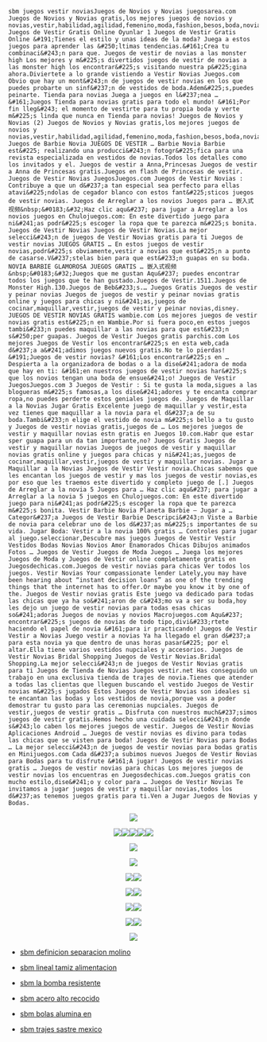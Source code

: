
```
sbm juegos vestir noviasJuegos de Novios y Novias juegosarea.com Juegos de Novios y Novias gratis,los mejores juegos de novios y novias,vestir,habilidad,agilidad,femenino,moda,fashion,besos,boda,novia,mujeres. Juegos de Vestir Gratis Online Oyunlar 1 Juegos de Vestir Gratis Online &#191;Tienes el estilo y unas ideas de la moda? Juega a estos juegos para aprender las &#250;ltimas tendencias.&#161;Crea tu combinaci&#243;n para que. Juegos de vestir de novias a las monster high Los mejores y m&#225;s divertidos juegos de vestir de novias a las monster high los encontrar&#225;s visitando nuestra p&#225;gina ahora.Diviertete a lo grande vistiendo a Vestir Novias Juegos.com Obvio que hay un mont&#243;n de juegos de vestir novias en los que puedes probarte un sinf&#237;n de vestidos de boda.Adem&#225;s,puedes peinarte. Tienda para novias Juega a juegos en l&#237;nea … &#161;Juegos Tienda para novias gratis para todo el mundo! &#161;Por fin lleg&#243; el momento de vestirte para tu propia boda y verte m&#225;s linda que nunca en Tienda para novias! Juegos de Novios y Novias (2) Juegos de Novios y Novias gratis,los mejores juegos de novios y novias,vestir,habilidad,agilidad,femenino,moda,fashion,besos,boda,novia,mujeres. Juegos de Barbie Novia JUEGOS DE VESTIR … Barbie Novia Barbie est&#225; realizando una producci&#243;n fotogr&#225;fica para una revista especializada en vestidos de novias.Todos los detalles como los invitados y el. Juegos de vestir a Anna,Princesas Juegos de vestir a Anna de Princesas gratis.Juegos en flash de Princesas de vestir. Juegos de Vestir Novias JuegosJuegos.com Juegos de Vestir Novias : Contribuye a que un d&#237;a tan especial sea perfecto para ellas atavi&#225;ndolas de cegador blanco con estos fant&#225;sticos juegos de vestir novias. Juegos de Arreglar a los novios Juegos para … 嵌入式视频&nbsp;&#0183;&#32;Haz clic aqu&#237; para jugar a Arreglar a los novios juegos en Chulojuegos.com: En este divertido juego para ni&#241;as podr&#225;s escoger la ropa que te parezca m&#225;s bonita. Juegos de Vestir Novias Juegos de Vestir Novias.La mejor selecci&#243;n de juegos de Vestir Novias gratis para ti Juegos de vestir novias JUEGOS GRATIS … En estos juegos de vestir novias,podr&#225;s obviamente,vestir a novias que est&#225;n a punto de casarse.V&#237;stelas bien para que est&#233;n guapas en su boda. NOVIA BARBIE GLAMOROSA JUEGOS GRATIS … 嵌入式视频&nbsp;&#0183;&#32;Juegos que me gustan Aqu&#237; puedes encontrar todos los juegos que te han gustado.Juegos de Vestir.1511.Juegos de Monster High.130.Juegos de Beb&#233;s.… Juegos Gratis Juegos de vestir y peinar novias Juegos de juegos de vestir y peinar novias gratis online y juegos para chicas y ni&#241;as,juegos de cocinar,maquillar,vestir,juegos de vestir y peinar novias,disney. JUEGOS DE VESTIR NOVIAS GRATIS wambie.com Los mejores juegos de vestir novias gratis est&#225;n en Wambie.Por si fuera poco,en estos juegos tambi&#233;n puedes maquillar a las novias para que est&#233;n s&#250;per guapas. Juegos de Vestir Juegos gratis parchis.com Los mejores Juegos de Vestir los encontrar&#225;s en esta web,cada d&#237;a a&#241;adimos juegos nuevos gratis.No te lo pierdas! &#191;Juegos de vestir novias? &#161;Los encontrar&#225;s en … Despierta a la organizadora de bodas o a la dise&#241;adora de moda que hay en ti: &#161;en nuestros juegos de vestir novias har&#225;s que los novios tengan una boda de ensue&#241;o! Juegos de Vestir JuegosJuegos.com 3 Juegos de Vestir : Si te gusta la moda,sigues a las blogueras m&#225;s famosas,a los dise&#241;adores y te encanta comprar ropa,no puedes perderte estos geniales juegos de. Juegos de Maquillar a la Novias Jugar Gratis Excelente juego de maquillar y vestir,esta vez tienes que maquillar a la novia para el d&#237;a de su boda.Tambi&#233;n elige el vestido de novia m&#225;s bello a tu gusto y Juegos de vestir novias gratis,juegos de … Los mejores juegos de vestir y maquillar novias estn gratis en Juegos 10.com.Habr que estar sper guapa para un da tan importante,no? Juegos Gratis Juegos de vestir y maquillar novias Juegos de juegos de vestir y maquillar novias gratis online y juegos para chicas y ni&#241;as,juegos de cocinar,maquillar,vestir,juegos de vestir y maquillar novias. Jugar a Maquillar a la Novias Juegos de Vestir Vestir novia.Chicas sabemos que les encantan los juegos de vestir y mas los juegos de vestir novias,es por eso que les traemos este divertido y completo juego de [.] Juegos de Arreglar a la novia 5 Juegos para … Haz clic aqu&#237; para jugar a Arreglar a la novia 5 juegos en Chulojuegos.com: En este divertido juego para ni&#241;as podr&#225;s escoger la ropa que te parezca m&#225;s bonita. Vestir Barbie Novia Planeta Barbie — Jugar a … Categor&#237;a Juegos de Vestir Barbie Descripci&#243;n Viste a Barbie de novia para celebrar uno de los d&#237;as m&#225;s importantes de su vida. Jugar Boda: Vestir a la novia 100% gratis … Controles para jugar al juego.seleccionar,Descubre mas juegos Juegos de Vestir Vestir Vestidos Bodas Novias Novios Amor Enamorados Chicas Dibujos animados Fotos … Juegos de Vestir Juegos de Moda Juegos … Juega los mejores Juegos de Moda y Juegos de Vestir online completamente gratis en Juegosdechicas.com.Juegos de vestir novias para chicas Ver todos los juegos. Vestir Novias Your compassionate lender Lately,you may have been hearing about “instant decision loans” as one of the trending things that the internet has to offer.Or maybe you know it by one of the. Juegos de Vestir novias gratis Este juego va dedicado para todas las chicas que ya ha so&#241;aron de c&#243;mo va a ser su boda,hoy les dejo un juego de vestir novias para todas esas chicas so&#241;adoras Juegos de novias y novios Macrojuegos.com Aqu&#237; encontrar&#225;s juegos de novias de todo tipo,divi&#233;rtete haciendo el papel de novia &#161;para ir practicando! Juegos de Vestir Vestir a Novias Juego vestir a novias Ya ha llegado el gran d&#237;a para esta novia ya que dentro de unas horas pasar&#225; por el altar.Ella tiene varios vestidos nupciales y accesorios. Juegos de Vestir Novias Bridal Shopping Juegos de Vestir Novias.Bridal Shopping.La mejor selecci&#243;n de juegos de Vestir Novias gratis para ti Juegos de Tienda de Novias Juegos vestir.net Has conseguido un trabajo en una exclusiva tienda de trajes de novia.Tienes que atender a todas las clientas que lleguen buscando el vestido Juegos de Vestir novias m&#225;s jugados Estos Juegos de Vestir Novias son ideales si te encantan las bodas y los vestidos de novia,porque vas a poder demostrar tu gusto para las ceremonias nupciales. Juegos de vestir,juegos de vestir gratis … Disfruta con nuestros much&#237;simos juegos de vestir gratis.Hemos hecho una cuidada selecci&#243;n donde s&#243;lo caben los mejores juegos de vestir. Juegos de Vestir Novias Aplicaciones Android … Juegos de vestir novias es divino para todas las chicas que se visten para boda! Juegos de Vestir Novias para Bodas … La mejor selecci&#243;n de juegos de vestir novias para bodas gratis en Minijuegos.com Cada d&#237;a subimos nuevos Juegos de Vestir Novias para Bodas para tu disfrute &#161;A jugar! Juegos de vestir novias gratis … Juegos de vestir novias para chicas Los mejores juegos de vestir novias los encuentras en Juegosdechicas.com.Juegos gratis con mucho estilo,dise&#241;o y color para … Juegos de Vestir Novias Te invitamos a jugar juegos de vestir y maquillar novias,todos los d&#237;as tenemos juegos gratis para ti.Ven a Jugar Juegos de Novias y Bodas. 
```

<div align="center">

<a href="https://es-crusher.shibang-china.com/github&k=sbm+juegos+vestir+novias"><img src="https://static.shibang-china.com/es/crusher/logo.jpg"></a>

<a href="https://es-crusher.shibang-china.com/github&k=sbm+juegos+vestir+novias"><img src="https://static.shibang-china.com/es/crusher/index.jpg"></a><a href="https://es-crusher.shibang-china.com/material.htmlgithub&k=sbm+juegos+vestir+novias"><img src="https://static.shibang-china.com/es/crusher/material.jpg"></a><a href="https://es-crusher.shibang-china.com/application.htmlgithub&k=sbm+juegos+vestir+novias"><img src="https://static.shibang-china.com/es/crusher/application.jpg"></a><a href="https://es-crusher.shibang-china.com/aboutus.htmlgithub&k=sbm+juegos+vestir+novias"><img src="https://static.shibang-china.com/es/crusher/aboutus.jpg"></a><a href="https://es-crusher.shibang-china.com/contact.htmlgithub&k=sbm+juegos+vestir+novias"><img src="https://static.shibang-china.com/es/crusher/contact.jpg"></a>

<a href="https://es-crusher.shibang-china.com/github&k=sbm+juegos+vestir+novias"><img src="https://static.shibang-china.com/es/crusher/banner.jpg"></a>

<a href="https://swt.shibang-china.com/github&k=sbm+juegos+vestir+novias"><img src="https://static.shibang-china.com/es/crusher/text.jpg"></a>

<a href="https://swt.shibang-china.com/github&k=sbm+juegos+vestir+novias"><img src="https://static.shibang-china.com/es/crusher/chat.jpg"></a><a href="https://es-crusher.shibang-china.com/contact.htmlgithub&k=sbm+juegos+vestir+novias"><img src="https://static.shibang-china.com/es/crusher/message.jpg"></a>

<a href="https://es-crusher.shibang-china.com/products/pe.htmlgithub&k=sbm+juegos+vestir+novias"><img src="https://static.shibang-china.com/es/crusher/pe.jpg"></a><a href="https://es-crusher.shibang-china.com/products/pf.htmlgithub&k=sbm+juegos+vestir+novias"><img src="https://static.shibang-china.com/es/crusher/pf.jpg"></a>

<a href="https://es-crusher.shibang-china.com/products/hpt.htmlgithub&k=sbm+juegos+vestir+novias"><img src="https://static.shibang-china.com/es/crusher/hpt.jpg"></a><a href="https://es-crusher.shibang-china.com/products/vsi.htmlgithub&k=sbm+juegos+vestir+novias"><img src="https://static.shibang-china.com/es/crusher/vsi.jpg"></a>

<a href="https://es-crusher.shibang-china.com/products/klv.htmlgithub&k=sbm+juegos+vestir+novias"><img src="https://static.shibang-china.com/es/crusher/klv.jpg"></a><a href="https://es-crusher.shibang-china.com/products/portable.htmlgithub&k=sbm+juegos+vestir+novias"><img src="https://static.shibang-china.com/es/crusher/portable.jpg"></a>

<a href="https://swt.shibang-china.com/github&k=sbm+juegos+vestir+novias"><img src="https://static.shibang-china.com/es/crusher/case.jpg"></a>

</div>


* [sbm definicion separacion molino](sbm%20definicion%20separacion%20molino.md)

* [sbm lineal tamiz alimentacion](sbm%20lineal%20tamiz%20alimentacion.md)

* [sbm la bomba resistente](sbm%20la%20bomba%20resistente.md)

* [sbm acero alto recocido](sbm%20acero%20alto%20recocido.md)

* [sbm bolas alumina en](sbm%20bolas%20alumina%20en.md)

* [sbm trajes sastre mexico](sbm%20trajes%20sastre%20mexico.md)